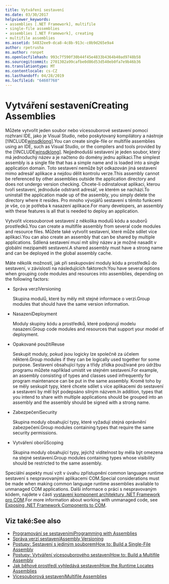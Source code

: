 ```yaml
---
title: Vytváření sestavení
ms.date: 03/30/2017
helpviewer_keywords:
- assemblies [.NET Framework], multifile
- single-file assemblies
- assemblies [.NET Framework], creating
- multifile assemblies
ms.assetid: 54832ee9-dca8-4c8b-913c-c0b9d265e9a4
author: rpetrusha
ms.author: ronpet
ms.openlocfilehash: 993c7f590f30b44f45e4833b4364b40ad9748b58
ms.sourcegitcommit: 2701302a99cafbe0d86d53d540eb0fa7e9b46b36
ms.translationtype: MT
ms.contentlocale: cs-CZ
ms.lasthandoff: 04/28/2019
ms.locfileid: "64607768"
---
```

# <a name="creating-assemblies"></a><span data-ttu-id="d5de7-102">Vytváření sestavení</span><span class="sxs-lookup"><span data-stu-id="d5de7-102">Creating Assemblies</span></span>

<span data-ttu-id="d5de7-103">Můžete vytvořit jeden soubor nebo vícesouborové sestavení pomocí rozhraní IDE, jako je Visual Studio, nebo poskytovaný kompilátory a nástroje [!INCLUDE[winsdklong](../../../includes/winsdklong-md.md)].</span><span class="sxs-lookup"><span data-stu-id="d5de7-103">You can create single-file or multifile assemblies using an IDE, such as Visual Studio, or the compilers and tools provided by the [!INCLUDE[winsdklong](../../../includes/winsdklong-md.md)].</span></span> <span data-ttu-id="d5de7-104">Nejjednodušší sestavení je jeden soubor, který má jednoduchý název a je načteno do domény jednu aplikaci.</span><span class="sxs-lookup"><span data-stu-id="d5de7-104">The simplest assembly is a single file that has a simple name and is loaded into a single application domain.</span></span> <span data-ttu-id="d5de7-105">Toto sestavení nemůže být odkazován jiná sestavení mimo adresář aplikace a nejdou dělit kontrolu verze.</span><span class="sxs-lookup"><span data-stu-id="d5de7-105">This assembly cannot be referenced by other assemblies outside the application directory and does not undergo version checking.</span></span> <span data-ttu-id="d5de7-106">Chcete-li odinstalovat aplikaci, kterou tvoří sestavení, jednoduše odstranit adresář, ve kterém se nachází.</span><span class="sxs-lookup"><span data-stu-id="d5de7-106">To uninstall the application made up of the assembly, you simply delete the directory where it resides.</span></span> <span data-ttu-id="d5de7-107">Pro mnoho vývojářů sestavení s těmito funkcemi je vše, co je potřeba k nasazení aplikace.</span><span class="sxs-lookup"><span data-stu-id="d5de7-107">For many developers, an assembly with these features is all that is needed to deploy an application.</span></span>

<span data-ttu-id="d5de7-108">Vytvořit vícesouborové sestavení z několika modulů kódu a souborů prostředků.</span><span class="sxs-lookup"><span data-stu-id="d5de7-108">You can create a multifile assembly from several code modules and resource files.</span></span> <span data-ttu-id="d5de7-109">Můžete také vytvořit sestavení, které může sdílet více aplikací.</span><span class="sxs-lookup"><span data-stu-id="d5de7-109">You can also create an assembly that can be shared by multiple applications.</span></span> <span data-ttu-id="d5de7-110">Sdílená sestavení musí mít silný název a je možné nasadit v globální mezipaměti sestavení.</span><span class="sxs-lookup"><span data-stu-id="d5de7-110">A shared assembly must have a strong name and can be deployed in the global assembly cache.</span></span>

<span data-ttu-id="d5de7-111">Máte několik možností, jak při seskupování moduly kódu a prostředků do sestavení, v závislosti na následujících faktorech:</span><span class="sxs-lookup"><span data-stu-id="d5de7-111">You have several options when grouping code modules and resources into assemblies, depending on the following factors:</span></span>

- <span data-ttu-id="d5de7-112">Správa verzí</span><span class="sxs-lookup"><span data-stu-id="d5de7-112">Versioning</span></span>

     <span data-ttu-id="d5de7-113">Skupina modulů, které by měly mít stejné informace o verzi.</span><span class="sxs-lookup"><span data-stu-id="d5de7-113">Group modules that should have the same version information.</span></span>

- <span data-ttu-id="d5de7-114">Nasazení</span><span class="sxs-lookup"><span data-stu-id="d5de7-114">Deployment</span></span>

     <span data-ttu-id="d5de7-115">Moduly skupiny kódu a prostředků, které podporují modelu nasazení.</span><span class="sxs-lookup"><span data-stu-id="d5de7-115">Group code modules and resources that support your model of deployment.</span></span>

- <span data-ttu-id="d5de7-116">Opakované použití</span><span class="sxs-lookup"><span data-stu-id="d5de7-116">Reuse</span></span>

     <span data-ttu-id="d5de7-117">Seskupit moduly, pokud jsou logicky lze společně za účelem některé.</span><span class="sxs-lookup"><span data-stu-id="d5de7-117">Group modules if they can be logically used together for some purpose.</span></span> <span data-ttu-id="d5de7-118">Sestavení obsahující typy a třídy zřídka používané pro údržbu programu můžete například umístit ve stejném sestavení.</span><span class="sxs-lookup"><span data-stu-id="d5de7-118">For example, an assembly consisting of types and classes used infrequently for program maintenance can be put in the same assembly.</span></span> <span data-ttu-id="d5de7-119">Kromě toho by se měly seskupit typy, které chcete sdílet s více aplikacemi do sestavení a sestavení by měl být podepsáno silným názvem.</span><span class="sxs-lookup"><span data-stu-id="d5de7-119">In addition, types that you intend to share with multiple applications should be grouped into an assembly and the assembly should be signed with a strong name.</span></span>

- <span data-ttu-id="d5de7-120">Zabezpečení</span><span class="sxs-lookup"><span data-stu-id="d5de7-120">Security</span></span>

     <span data-ttu-id="d5de7-121">Skupina moduly obsahující typy, které vyžadují stejná oprávnění zabezpečení.</span><span class="sxs-lookup"><span data-stu-id="d5de7-121">Group modules containing types that require the same security permissions.</span></span>

- <span data-ttu-id="d5de7-122">Vytváření oborů</span><span class="sxs-lookup"><span data-stu-id="d5de7-122">Scoping</span></span>

     <span data-ttu-id="d5de7-123">Skupina moduly obsahující typy, jejichž viditelnost by měla být omezena na stejné sestavení.</span><span class="sxs-lookup"><span data-stu-id="d5de7-123">Group modules containing types whose visibility should be restricted to the same assembly.</span></span>

<span data-ttu-id="d5de7-124">Speciální aspekty musí vzít v úvahu zpřístupnění common language runtime sestavení s nespravovanými aplikacemi COM.</span><span class="sxs-lookup"><span data-stu-id="d5de7-124">Special considerations must be made when making common language runtime assemblies available to unmanaged COM applications.</span></span> <span data-ttu-id="d5de7-125">Další informace o práci s nespravovaným kódem, najdete v části [vystavení komponent architektury .NET Framework pro COM](../../../docs/framework/interop/exposing-dotnet-components-to-com.md).</span><span class="sxs-lookup"><span data-stu-id="d5de7-125">For more information about working with unmanaged code, see [Exposing .NET Framework Components to COM](../../../docs/framework/interop/exposing-dotnet-components-to-com.md).</span></span>

## <a name="see-also"></a><span data-ttu-id="d5de7-126">Viz také:</span><span class="sxs-lookup"><span data-stu-id="d5de7-126">See also</span></span>

- [<span data-ttu-id="d5de7-127">Programování se sestaveními</span><span class="sxs-lookup"><span data-stu-id="d5de7-127">Programming with Assemblies</span></span>](../../../docs/framework/app-domains/programming-with-assemblies.md)
- [<span data-ttu-id="d5de7-128">Správa verzí sestavení</span><span class="sxs-lookup"><span data-stu-id="d5de7-128">Assembly Versioning</span></span>](../../../docs/framework/app-domains/assembly-versioning.md)
- [<span data-ttu-id="d5de7-129">Postupy: Sestavení s jediným souborem</span><span class="sxs-lookup"><span data-stu-id="d5de7-129">How to: Build a Single-File Assembly</span></span>](../../../docs/framework/app-domains/how-to-build-a-single-file-assembly.md)
- [<span data-ttu-id="d5de7-130">Postupy: Vytváření vícesouborového sestavení</span><span class="sxs-lookup"><span data-stu-id="d5de7-130">How to: Build a Multifile Assembly</span></span>](../../../docs/framework/app-domains/how-to-build-a-multifile-assembly.md)
- [<span data-ttu-id="d5de7-131">Jak běhové prostředí vyhledává sestavení</span><span class="sxs-lookup"><span data-stu-id="d5de7-131">How the Runtime Locates Assemblies</span></span>](../../../docs/framework/deployment/how-the-runtime-locates-assemblies.md)
- [<span data-ttu-id="d5de7-132">Vícesouborová sestavení</span><span class="sxs-lookup"><span data-stu-id="d5de7-132">Multifile Assemblies</span></span>](../../../docs/framework/app-domains/multifile-assemblies.md)